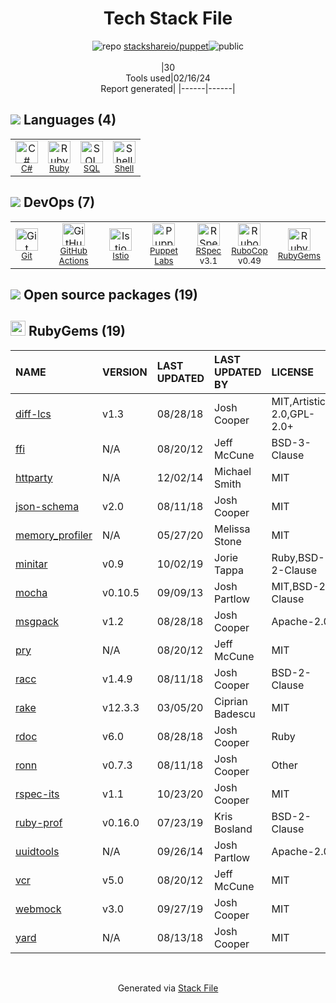 <!--
&lt;--- Readme.md Snippet without images Start ---&gt;
## Tech Stack
stackshareio/puppet is built on the following main stack:

- [C#](http://csharp.net) – Languages
- [Ruby](https://www.ruby-lang.org) – Languages
- [SQL](https://en.wikipedia.org/wiki/SQL) – Languages
- [Shell](https://en.wikipedia.org/wiki/Shell_script) – Languages
- [GitHub Actions](https://github.com/features/actions) – Continuous Integration
- [Istio](https://istio.io/) – Microservices Tools
- [Puppet Labs](http://puppetlabs.com/) – Server Configuration and Automation
- [RSpec](https://rspec.info/) – Testing Frameworks
- [RuboCop](http://batsov.com/rubocop/) – Code Review

Full tech stack [here](/techstack.md)

&lt;--- Readme.md Snippet without images End ---&gt;

&lt;--- Readme.md Snippet with images Start ---&gt;
## Tech Stack
stackshareio/puppet is built on the following main stack:

- <img width='25' height='25' src='https://img.stackshare.io/service/1015/1200px-C_Sharp_wordmark.svg.png' alt='C#'/> [C#](http://csharp.net) – Languages
- <img width='25' height='25' src='https://img.stackshare.io/service/989/ruby.png' alt='Ruby'/> [Ruby](https://www.ruby-lang.org) – Languages
- <img width='25' height='25' src='https://img.stackshare.io/service/2271/default_068d33483bba6b81ee13fbd4dc7aab9780896a54.png' alt='SQL'/> [SQL](https://en.wikipedia.org/wiki/SQL) – Languages
- <img width='25' height='25' src='https://img.stackshare.io/service/4631/default_c2062d40130562bdc836c13dbca02d318205a962.png' alt='Shell'/> [Shell](https://en.wikipedia.org/wiki/Shell_script) – Languages
- <img width='25' height='25' src='https://img.stackshare.io/service/11563/actions.png' alt='GitHub Actions'/> [GitHub Actions](https://github.com/features/actions) – Continuous Integration
- <img width='25' height='25' src='https://img.stackshare.io/service/7028/AGpa5VZV.jpg' alt='Istio'/> [Istio](https://istio.io/) – Microservices Tools
- <img width='25' height='25' src='https://img.stackshare.io/service/421/954f7381089ac290b4690c5ffd9dd7d3.png' alt='Puppet Labs'/> [Puppet Labs](http://puppetlabs.com/) – Server Configuration and Automation
- <img width='25' height='25' src='https://img.stackshare.io/service/2539/logo.png' alt='RSpec'/> [RSpec](https://rspec.info/) – Testing Frameworks
- <img width='25' height='25' src='https://img.stackshare.io/service/2643/rubocop.png' alt='RuboCop'/> [RuboCop](http://batsov.com/rubocop/) – Code Review

Full tech stack [here](/techstack.md)

&lt;--- Readme.md Snippet with images End ---&gt;
-->
<div align="center">

# Tech Stack File
![](https://img.stackshare.io/repo.svg "repo") [stackshareio/puppet](https://github.com/stackshareio/puppet)![](https://img.stackshare.io/public_badge.svg "public")
<br/><br/>
|30<br/>Tools used|02/16/24 <br/>Report generated|
|------|------|
</div>

## <img src='https://img.stackshare.io/languages.svg'/> Languages (4)
<table><tr>
  <td align='center'>
  <img width='36' height='36' src='https://img.stackshare.io/service/1015/1200px-C_Sharp_wordmark.svg.png' alt='C#'>
  <br>
  <sub><a href="http://csharp.net">C#</a></sub>
  <br>
  <sub></sub>
</td>

<td align='center'>
  <img width='36' height='36' src='https://img.stackshare.io/service/989/ruby.png' alt='Ruby'>
  <br>
  <sub><a href="https://www.ruby-lang.org">Ruby</a></sub>
  <br>
  <sub></sub>
</td>

<td align='center'>
  <img width='36' height='36' src='https://img.stackshare.io/service/2271/default_068d33483bba6b81ee13fbd4dc7aab9780896a54.png' alt='SQL'>
  <br>
  <sub><a href="https://en.wikipedia.org/wiki/SQL">SQL</a></sub>
  <br>
  <sub></sub>
</td>

<td align='center'>
  <img width='36' height='36' src='https://img.stackshare.io/service/4631/default_c2062d40130562bdc836c13dbca02d318205a962.png' alt='Shell'>
  <br>
  <sub><a href="https://en.wikipedia.org/wiki/Shell_script">Shell</a></sub>
  <br>
  <sub></sub>
</td>

</tr>
</table>

## <img src='https://img.stackshare.io/devops.svg'/> DevOps (7)
<table><tr>
  <td align='center'>
  <img width='36' height='36' src='https://img.stackshare.io/service/1046/git.png' alt='Git'>
  <br>
  <sub><a href="http://git-scm.com/">Git</a></sub>
  <br>
  <sub></sub>
</td>

<td align='center'>
  <img width='36' height='36' src='https://img.stackshare.io/service/11563/actions.png' alt='GitHub Actions'>
  <br>
  <sub><a href="https://github.com/features/actions">GitHub Actions</a></sub>
  <br>
  <sub></sub>
</td>

<td align='center'>
  <img width='36' height='36' src='https://img.stackshare.io/service/7028/AGpa5VZV.jpg' alt='Istio'>
  <br>
  <sub><a href="https://istio.io/">Istio</a></sub>
  <br>
  <sub></sub>
</td>

<td align='center'>
  <img width='36' height='36' src='https://img.stackshare.io/service/421/954f7381089ac290b4690c5ffd9dd7d3.png' alt='Puppet Labs'>
  <br>
  <sub><a href="http://puppetlabs.com/">Puppet Labs</a></sub>
  <br>
  <sub></sub>
</td>

<td align='center'>
  <img width='36' height='36' src='https://img.stackshare.io/service/2539/logo.png' alt='RSpec'>
  <br>
  <sub><a href="https://rspec.info/">RSpec</a></sub>
  <br>
  <sub>v3.1</sub>
</td>

<td align='center'>
  <img width='36' height='36' src='https://img.stackshare.io/service/2643/rubocop.png' alt='RuboCop'>
  <br>
  <sub><a href="http://batsov.com/rubocop/">RuboCop</a></sub>
  <br>
  <sub>v0.49</sub>
</td>

<td align='center'>
  <img width='36' height='36' src='https://img.stackshare.io/service/12795/5jL6-BA5_400x400.jpeg' alt='RubyGems'>
  <br>
  <sub><a href="https://rubygems.org/">RubyGems</a></sub>
  <br>
  <sub></sub>
</td>

</tr>
</table>


## <img src='https://img.stackshare.io/group.svg' /> Open source packages (19)</h2>

## <img width='24' height='24' src='https://img.stackshare.io/service/12795/5jL6-BA5_400x400.jpeg'/> RubyGems (19)

|NAME|VERSION|LAST UPDATED|LAST UPDATED BY|LICENSE|VULNERABILITIES|
|:------|:------|:------|:------|:------|:------|
|[diff-lcs](https://rubygems.org/diff-lcs)|v1.3|08/28/18|Josh Cooper |MIT,Artistic-2.0,GPL-2.0+|N/A|
|[ffi](https://rubygems.org/ffi)|N/A|08/20/12|Jeff McCune |BSD-3-Clause|N/A|
|[httparty](https://rubygems.org/httparty)|N/A|12/02/14|Michael Smith |MIT|N/A|
|[json-schema](https://rubygems.org/json-schema)|v2.0|08/11/18|Josh Cooper |MIT|N/A|
|[memory_profiler](https://rubygems.org/memory_profiler)|N/A|05/27/20|Melissa Stone |MIT|N/A|
|[minitar](https://rubygems.org/minitar)|v0.9|10/02/19|Jorie Tappa |Ruby,BSD-2-Clause|N/A|
|[mocha](https://rubygems.org/mocha)|v0.10.5|09/09/13|Josh Partlow |MIT,BSD-2-Clause|N/A|
|[msgpack](https://rubygems.org/msgpack)|v1.2|08/28/18|Josh Cooper |Apache-2.0|N/A|
|[pry](https://rubygems.org/pry)|N/A|08/20/12|Jeff McCune |MIT|N/A|
|[racc](https://rubygems.org/racc)|v1.4.9|08/11/18|Josh Cooper |BSD-2-Clause|N/A|
|[rake](https://rubygems.org/rake)|v12.3.3|03/05/20|Ciprian Badescu |MIT|N/A|
|[rdoc](https://rubygems.org/rdoc)|v6.0|08/28/18|Josh Cooper |Ruby|[CVE-2021-31799](https://github.com/advisories/GHSA-ggxm-pgc9-g7fp) (High)|
|[ronn](https://rubygems.org/ronn)|v0.7.3|08/11/18|Josh Cooper |Other|N/A|
|[rspec-its](https://rubygems.org/rspec-its)|v1.1|10/23/20|Josh Cooper |MIT|N/A|
|[ruby-prof](https://rubygems.org/ruby-prof)|v0.16.0|07/23/19|Kris Bosland |BSD-2-Clause|N/A|
|[uuidtools](https://rubygems.org/uuidtools)|N/A|09/26/14|Josh Partlow |Apache-2.0|N/A|
|[vcr](https://rubygems.org/vcr)|v5.0|08/20/12|Jeff McCune |MIT|N/A|
|[webmock](https://rubygems.org/webmock)|v3.0|09/27/19|Josh Cooper |MIT|N/A|
|[yard](https://rubygems.org/yard)|N/A|08/13/18|Josh Cooper |MIT|N/A|

<br/>
<div align='center'>

Generated via [Stack File](https://github.com/marketplace/stack-file)
